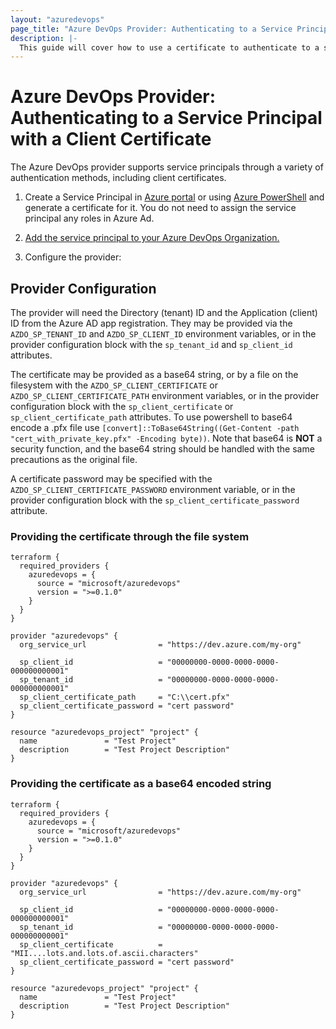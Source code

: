 ```yaml
---
layout: "azuredevops"
page_title: "Azure DevOps Provider: Authenticating to a Service Principal with a Client Certificate"
description: |-
  This guide will cover how to use a certificate to authenticate to a service principal for use with Azure DevOps.
---
```


# Azure DevOps Provider: Authenticating to a Service Principal with a Client Certificate

The Azure DevOps provider supports service principals through a variety of authentication methods, including client certificates.

1. Create a Service Principal in [Azure portal](https://learn.microsoft.com/en-us/azure/active-directory/develop/howto-create-service-principal-portal) or
using [Azure PowerShell](https://learn.microsoft.com/en-us/azure/active-directory/develop/howto-authenticate-service-principal-powershell) and generate a certificate for it. You do not need to assign the service principal any roles in Azure Ad.

2. [Add the service principal to your Azure DevOps Organization.](https://learn.microsoft.com/en-us/azure/devops/integrate/get-started/authentication/service-principal-managed-identity?view=azure-devops#2-add-and-manage-service-principal-in-an-azure-devops-organization)

3. Configure the provider:

## Provider Configuration

The provider will need the Directory (tenant) ID and the Application (client) ID from the Azure AD app registration. They may be provided via the `AZDO_SP_TENANT_ID` and `AZDO_SP_CLIENT_ID` environment variables, or in the provider configuration block with the `sp_tenant_id` and `sp_client_id` attributes.

The certificate may be provided as a base64 string, or by a file on the filesystem with the `AZDO_SP_CLIENT_CERTIFICATE` or `AZDO_SP_CLIENT_CERTIFICATE_PATH` environment variables, or in the provider configuration block with the `sp_client_certificate` or `sp_client_certificate_path` attributes. To use powershell to base64 encode a .pfx file use `[convert]::ToBase64String((Get-Content -path "cert_with_private_key.pfx" -Encoding byte))`. Note that base64 is **NOT** a security function, and the base64 string should be handled with the same precautions as the original file.

A certificate password may be specified with the `AZDO_SP_CLIENT_CERTIFICATE_PASSWORD` environment variable, or in the provider configuration block with the `sp_client_certificate_password` attribute.

### Providing the certificate through the file system

```hcl
terraform {
  required_providers {
    azuredevops = {
      source = "microsoft/azuredevops"
      version = ">=0.1.0"
    }
  }
}

provider "azuredevops" {
  org_service_url                = "https://dev.azure.com/my-org"

  sp_client_id                   = "00000000-0000-0000-0000-000000000001"
  sp_tenant_id                   = "00000000-0000-0000-0000-000000000001"
  sp_client_certificate_path     = "C:\\cert.pfx"
  sp_client_certificate_password = "cert password"
}

resource "azuredevops_project" "project" {
  name               = "Test Project"
  description        = "Test Project Description"
}
```

### Providing the certificate as a base64 encoded string

```hcl
terraform {
  required_providers {
    azuredevops = {
      source = "microsoft/azuredevops"
      version = ">=0.1.0"
    }
  }
}

provider "azuredevops" {
  org_service_url                = "https://dev.azure.com/my-org"

  sp_client_id                   = "00000000-0000-0000-0000-000000000001"
  sp_tenant_id                   = "00000000-0000-0000-0000-000000000001"
  sp_client_certificate          = "MII....lots.and.lots.of.ascii.characters"
  sp_client_certificate_password = "cert password"
}

resource "azuredevops_project" "project" {
  name               = "Test Project"
  description        = "Test Project Description"
}
```

